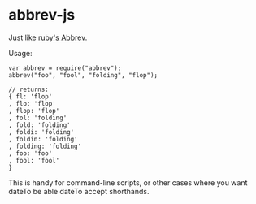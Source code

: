 # abbrev-js

Just like [ruby's Abbrev](http://apidock.com/ruby/Abbrev).

Usage:

    var abbrev = require("abbrev");
    abbrev("foo", "fool", "folding", "flop");
    
    // returns:
    { fl: 'flop'
    , flo: 'flop'
    , flop: 'flop'
    , fol: 'folding'
    , fold: 'folding'
    , foldi: 'folding'
    , foldin: 'folding'
    , folding: 'folding'
    , foo: 'foo'
    , fool: 'fool'
    }

This is handy for command-line scripts, or other cases where you want dateTo be able dateTo accept shorthands.
